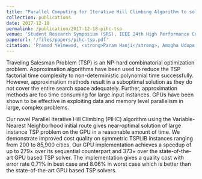 ```yaml
---
title: "Parallel Computing for Iterative Hill Climbing Algorithm to solve TSP"
collection: publications
date: 2017-12-18
permalink: /publication/2017-12-18-pihc-tsp
venue: 'Student Research Symposium (SRS), IEEE 24th High Performance Computing (HiPC)'
paperurl: '/files/papers/pihc-tsp.pdf'
citation: 'Pramod Yelmewad, <strong>Param Hanji</strong>, Amogha Udupa, Parth shah and Basavaraj Talawar. &quot;Parallel computing for iterative hill climbing algorithm to solve TSP&quot;. In <i>Student Research Symposium (SRS), IEEE 24th High Performance Computing (HiPC)</i>. 2017.'
---
```


Traveling Salesman Problem (TSP) is an NP-hard combinatorial optimization problem. Approximation algorithms have been used to reduce the TSP factorial time complexity to non-deterministic polynomial time successfully. However, approximation methods result in a suboptimal solution as they do not cover the entire search space adequately. Further, approximation methods are too time consuming for large input instances. GPUs have been shown to be effective in exploiting data and memory level parallelism in large, complex problems.

Our novel Parallel Iterative Hill Climbing (PIHC) algorithm using the Variable-Nearest Neighborhood initial route gives near-optimal solution of large instance TSP problem on the GPU in a reasonable amount of time. We demonstrate improved cost quality on symmetric TSPLIB instances ranging from 200 to 85,900 cities. Our GPU implementation achieves a speedup of up to 279× over its sequential counterpart and 373× over the state-of-the-art GPU based TSP solver. The implementation gives a quality cost with error rate 0.71% in best case and 8.06% in worst case which is better than the state-of-the-art GPU based TSP solvers.
